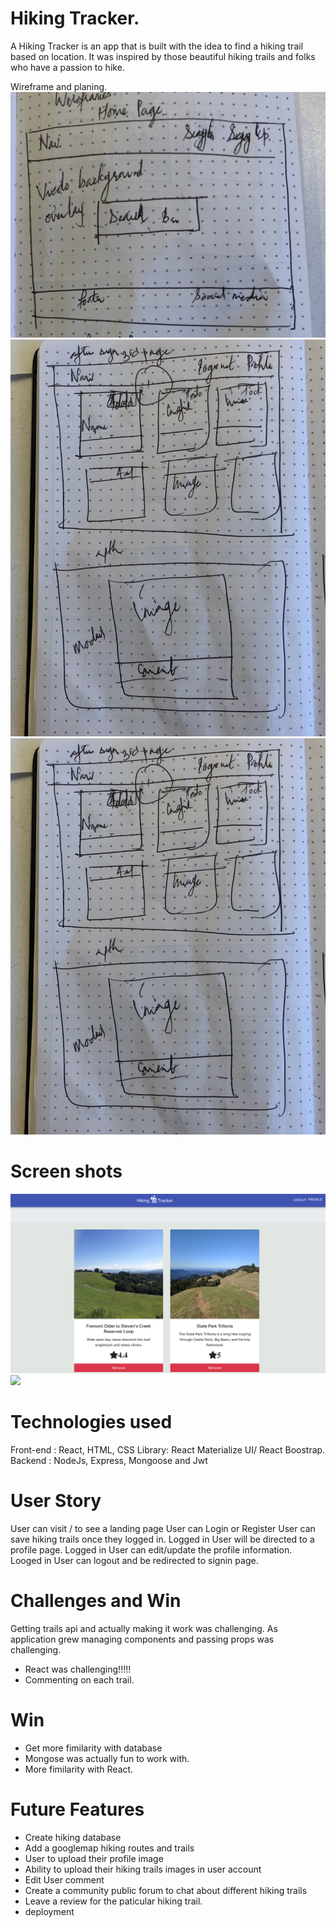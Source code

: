 # Hiking Tracker.
 A Hiking Tracker is an app that is built with the idea to find a hiking trail based on location. It was inspired by those beautiful hiking trails and folks who have a passion to hike.
 
Wireframe and planing.
![](https://github.com/coderkarma/hiking-tracker/blob/master/Screen%20Shot%202019-04-11%20at%205.48.41%20PM.png)
![](https://github.com/coderkarma/hiking-tracker/blob/master/wireframe2.png)
![](https://github.com/coderkarma/hiking-tracker/blob/master/wireframe2.png)

# Screen shots

![](https://github.com/coderkarma/hiking-tracker/blob/master/Screen%20Shot%202019-04-14%20at%2010.59.00%20PM.png)
![](https://github.com/coderkarma/hiking-tracker/blob/master/firstone.png)

# Technologies used
Front-end : React, HTML, CSS
Library: React Materialize UI/ React Boostrap.
Backend : NodeJs, Express, Mongoose and Jwt


# User Story 

User can visit / to see a landing page
User can Login or Register
User can save hiking trails once they logged in.
Logged in User will be directed to a profile page.
Logged in User can edit/update the profile information.
Looged in User can logout and be redirected to signin page.


# Challenges and Win 
Getting trails api and actually making it work was challenging. As application grew managing components and passing props was challenging.
- React was challenging!!!!!
- Commenting on each trail.

# Win 
- Get more fimilarity with database 
- Mongose was actually fun to work with.
- More fimilarity with React.

# Future Features
- Create hiking database 
- Add a googlemap  hiking routes and trails
- User to upload their profile image
- Ability to  upload their hiking trails images in user account
- Edit User comment
- Create a community public forum to chat about different hiking trails
- Leave a review for the paticular hiking trail.
- deployment 
